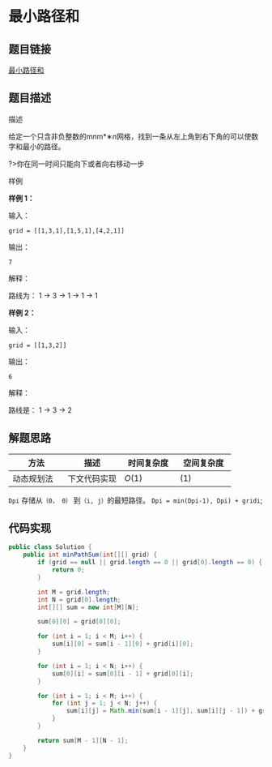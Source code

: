 
#  最小路径和

## 题目链接

[最小路径和](https://www.lintcode.com/problem/110/?_from=collection&fromId=161)

## 题目描述

描述

给定一个只含非负整数的m*n*m*∗*n*网格，找到一条从左上角到右下角的可以使数字和最小的路径。

?>你在同一时间只能向下或者向右移动一步

样例

**样例 1：**

输入：

```
grid = [[1,3,1],[1,5,1],[4,2,1]]
```

输出：

```
7
```

解释：

路线为： 1 -> 3 -> 1 -> 1 -> 1

**样例 2：**

输入：

```
grid = [[1,3,2]]
```

输出：

```
6
```

解释：

路线是： 1 -> 3 -> 2

## 解题思路

| <div style="width:70pt">方法</div>  |描述 |<div style="width:70pt">时间复杂度</div> |<div style="width:70pt">空间复杂度</div>|
|---|---|---|---|
|  动态规划法 | 下文代码实现  | $O(1)$|$(1)$|

`Dpi` 存储从`（0， 0）` 到`（i, j）`的最短路径。 `Dpi = min(Dpi-1), Dpi) + gridi`;

## 代码实现

```java
public class Solution {
    public int minPathSum(int[][] grid) {
        if (grid == null || grid.length == 0 || grid[0].length == 0) {
            return 0;
        }

        int M = grid.length;
        int N = grid[0].length;
        int[][] sum = new int[M][N];

        sum[0][0] = grid[0][0];

        for (int i = 1; i < M; i++) {
            sum[i][0] = sum[i - 1][0] + grid[i][0];
        }

        for (int i = 1; i < N; i++) {
            sum[0][i] = sum[0][i - 1] + grid[0][i];
        }

        for (int i = 1; i < M; i++) {
            for (int j = 1; j < N; j++) {
                sum[i][j] = Math.min(sum[i - 1][j], sum[i][j - 1]) + grid[i][j];
            }
        }

        return sum[M - 1][N - 1];
    }
}
```